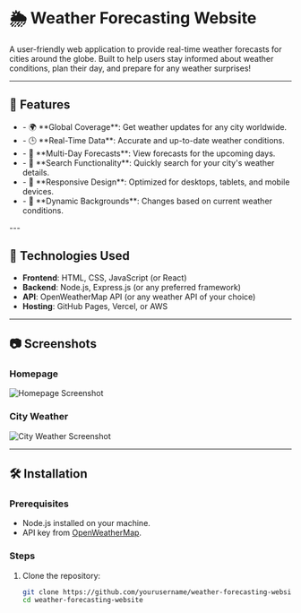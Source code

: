 <h1>🌦️ Weather Forecasting Website</h1>

<p>A user-friendly web application to provide real-time weather forecasts for cities around the globe. Built to help users stay informed about weather conditions, plan their day, and prepare for any weather surprises!</p>

---

<h2>🌟 Features</h2>  
<ul>
<li>- 🌍 **Global Coverage**: Get weather updates for any city worldwide.</li>
<li>- 🕒 **Real-Time Data**: Accurate and up-to-date weather conditions.</li>
<li>- 📆 **Multi-Day Forecasts**: View forecasts for the upcoming days.</li>
<li>- 📌 **Search Functionality**: Quickly search for your city's weather details.</li>
<li>- 🎨 **Responsive Design**: Optimized for desktops, tablets, and mobile devices.</li>
<li>- 🌈 **Dynamic Backgrounds**: Changes based on current weather conditions.</li>  
</ul>
---

<h2> 🚀 Technologies Used</h2>

- **Frontend**: HTML, CSS, JavaScript (or React)  
- **Backend**: Node.js, Express.js (or any preferred framework)  
- **API**: OpenWeatherMap API (or any weather API of your choice)  
- **Hosting**: GitHub Pages, Vercel, or AWS  

---

## 📷 Screenshots  

### Homepage  
![Homepage Screenshot](screenshot-homepage.png)  

### City Weather  
![City Weather Screenshot](screenshot-city-weather.png)  

---

## 🛠️ Installation  

### Prerequisites  
- Node.js installed on your machine.  
- API key from [OpenWeatherMap](https://openweathermap.org/api).  

### Steps  
1. Clone the repository:  
   ```bash  
   git clone https://github.com/yourusername/weather-forecasting-website.git  
   cd weather-forecasting-website  
